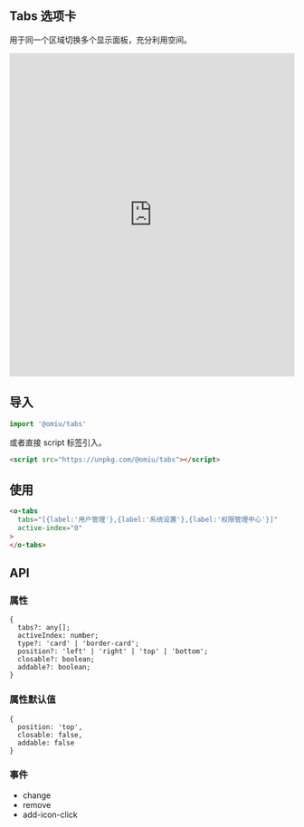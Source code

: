 ## Tabs 选项卡

用于同一个区域切换多个显示面板，充分利用空间。

<iframe height="572" style="width: 100%;" scrolling="no" title="OMIU Tabs" src="https://codepen.io/omijs/embed/XWmjyXK?height=572&theme-id=dark&default-tab=html,result" frameborder="no" allowtransparency="true" allowfullscreen="true" loading="lazy">
  See the Pen <a href='https://codepen.io/omijs/pen/XWmjyXK'>OMIU Tabs</a> by OMI
  (<a href='https://codepen.io/omijs'>@omijs</a>) on <a href='https://codepen.io'>CodePen</a>.
</iframe>

## 导入

```js
import '@omiu/tabs'
```

或者直接 script 标签引入。

```html
<script src="https://unpkg.com/@omiu/tabs"></script>
```

## 使用

```html
<o-tabs
  tabs="[{label:'用户管理'},{label:'系统设置'},{label:'权限管理中心'}]"
  active-index="0"
>
</o-tabs>
```

## API

### 属性

```tsx
{
  tabs?: any[];
  activeIndex: number;
  type?: 'card' | 'border-card';
  position?: 'left' | 'right' | 'top' | 'bottom';
  closable?: boolean;
  addable?: boolean;
}
```

### 属性默认值

```tsx
{
  position: 'top',
  closable: false,
  addable: false
}
```

### 事件

- change
- remove
- add-icon-click
